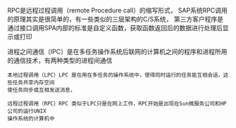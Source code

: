RPC是远程过程调用（remote Procedure call）的缩写形式，
SAP系统RPC调用的原理其实是很简单的，有一些类似的三层架构的C/S系统，
第三方客户程序是通过接口调用SPA内部的标准是自定义函数，获取函数返回后的数据进行处理后显示或打印

进程之间通信（IPC）是在多任务操作系统后联网的计算机之间的程序和进程所用的通信技术，有两种类型的进程间通信

	本地过程调用（LPC）LPC 是在用在多任务的操作系统中，使得同时运行的任务能互相会话，这些任务共享内存空间
	使任务同步或互相发送消息，

	远程过程调用（RPC）RPC 类似于LPC只是在网上工作，RPC开始是出现在Sun微服务公司和HP公司的运行UNIX
	操作系统的计算机中
	